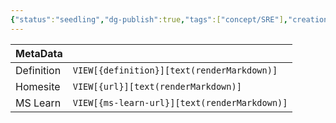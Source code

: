 ```yaml
---
{"status":"seedling","dg-publish":true,"tags":["concept/SRE"],"creation_date":"2024-05-09 16:52","definition":"undefined","ms-learn-url":"undefined","url":"undefined","aliases":null,"permalink":"/concepts/modular-monolith-architecture/","dgPassFrontmatter":true}
---
```



| MetaData   |                                              |
| ---------- | -------------------------------------------- |
| Definition | `VIEW[{definition}][text(renderMarkdown)]`   |
| Homesite   | `VIEW[{url}][text(renderMarkdown)]`          |
| MS Learn   | `VIEW[{ms-learn-url}][text(renderMarkdown)]` |
